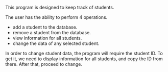 This program is designed to keep track of students.

The user has the ability to perform 4 operations.
- add a student to the database.
- remove a student from the database.
- view information for all students.
- change the data of any selected student.

In order to change student data, the program will require the student ID. To get it, we need to display information for all students, and copy the ID from there. After that, proceed to change.
